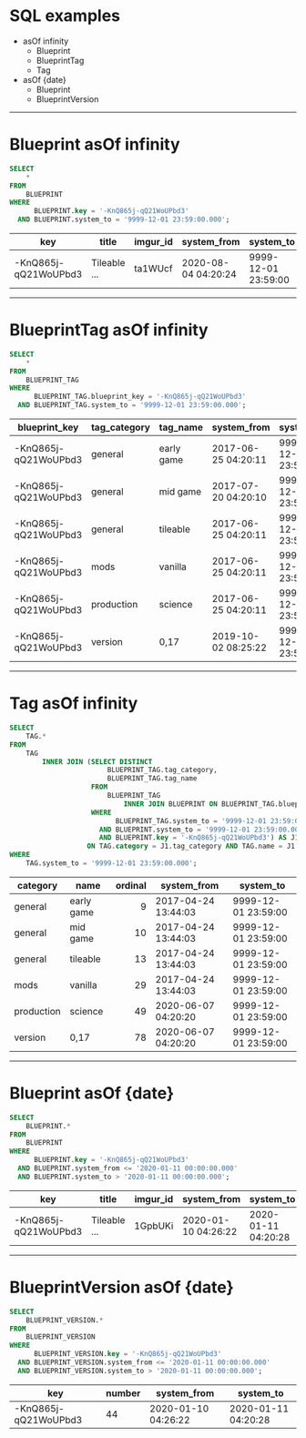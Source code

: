 # SQL examples

* asOf infinity
  * Blueprint
  * BlueprintTag
  * Tag
* asOf {date}
  * Blueprint
  * BlueprintVersion
---

# Blueprint asOf infinity

```sql
SELECT
    *
FROM
    BLUEPRINT
WHERE
      BLUEPRINT.key = '-KnQ865j-qQ21WoUPbd3'
  AND BLUEPRINT.system_to = '9999-12-01 23:59:00.000';
```

| key                  | title        | imgur_id | system_from         | system_to           |
| -------------------- | ------------ | -------- | ------------------- | ------------------- |
| -KnQ865j-qQ21WoUPbd3 | Tileable ... | ta1WUcf  | 2020-08-04 04:20:24 | 9999-12-01 23:59:00 |
---

# BlueprintTag asOf infinity

```sql
SELECT
    *
FROM
    BLUEPRINT_TAG
WHERE
      BLUEPRINT_TAG.blueprint_key = '-KnQ865j-qQ21WoUPbd3'
  AND BLUEPRINT_TAG.system_to = '9999-12-01 23:59:00.000';
```

| blueprint_key        | tag_category | tag_name   | system_from         | system_to           |
| -------------------- | ------------ | ---------- | ------------------- | ------------------- |
| -KnQ865j-qQ21WoUPbd3 | general      | early game | 2017-06-25 04:20:11 | 9999-12-01 23:59:00 |
| -KnQ865j-qQ21WoUPbd3 | general      | mid game   | 2017-07-20 04:20:10 | 9999-12-01 23:59:00 |
| -KnQ865j-qQ21WoUPbd3 | general      | tileable   | 2017-06-25 04:20:11 | 9999-12-01 23:59:00 |
| -KnQ865j-qQ21WoUPbd3 | mods         | vanilla    | 2017-06-25 04:20:11 | 9999-12-01 23:59:00 |
| -KnQ865j-qQ21WoUPbd3 | production   | science    | 2017-06-25 04:20:11 | 9999-12-01 23:59:00 |
| -KnQ865j-qQ21WoUPbd3 | version      | 0,17       | 2019-10-02 08:25:22 | 9999-12-01 23:59:00 |
---

# Tag asOf infinity

```sql
SELECT
    TAG.*
FROM
    TAG
        INNER JOIN (SELECT DISTINCT
                        BLUEPRINT_TAG.tag_category,
                        BLUEPRINT_TAG.tag_name
                    FROM
                        BLUEPRINT_TAG
                            INNER JOIN BLUEPRINT ON BLUEPRINT_TAG.blueprint_key = BLUEPRINT.key
                    WHERE
                          BLUEPRINT_TAG.system_to = '9999-12-01 23:59:00.000'
                      AND BLUEPRINT.system_to = '9999-12-01 23:59:00.000'
                      AND BLUEPRINT.key = '-KnQ865j-qQ21WoUPbd3') AS J1
                   ON TAG.category = J1.tag_category AND TAG.name = J1.tag_name
WHERE
    TAG.system_to = '9999-12-01 23:59:00.000';
```

| category   | name       | ordinal | system_from         | system_to           | 
| ---------- | ---------- | -------:| ------------------- | ------------------- | 
| general    | early game | 9       | 2017-04-24 13:44:03 | 9999-12-01 23:59:00 | 
| general    | mid game   | 10      | 2017-04-24 13:44:03 | 9999-12-01 23:59:00 | 
| general    | tileable   | 13      | 2017-04-24 13:44:03 | 9999-12-01 23:59:00 | 
| mods       | vanilla    | 29      | 2017-04-24 13:44:03 | 9999-12-01 23:59:00 | 
| production | science    | 49      | 2020-06-07 04:20:20 | 9999-12-01 23:59:00 | 
| version    | 0,17       | 78      | 2020-06-07 04:20:20 | 9999-12-01 23:59:00 | 
---

# Blueprint asOf {date}

```sql
SELECT
    BLUEPRINT.*
FROM
    BLUEPRINT
WHERE
      BLUEPRINT.key = '-KnQ865j-qQ21WoUPbd3'
  AND BLUEPRINT.system_from <= '2020-01-11 00:00:00.000'
  AND BLUEPRINT.system_to > '2020-01-11 00:00:00.000';
```

| key                  | title        | imgur_id | system_from         | system_to           |
| -------------------- | ------------ | -------- | ------------------- | ------------------- |
| -KnQ865j-qQ21WoUPbd3 | Tileable ... | 1GpbUKi  | 2020-01-10 04:26:22 | 2020-01-11 04:20:28 |
---

# BlueprintVersion asOf {date}

```sql
SELECT
    BLUEPRINT_VERSION.*
FROM
    BLUEPRINT_VERSION
WHERE
      BLUEPRINT_VERSION.key = '-KnQ865j-qQ21WoUPbd3'
  AND BLUEPRINT_VERSION.system_from <= '2020-01-11 00:00:00.000'
  AND BLUEPRINT_VERSION.system_to > '2020-01-11 00:00:00.000';
```

| key                  | number | system_from         | system_to           |
| -------------------- | ------ | ------------------- | ------------------- |
| -KnQ865j-qQ21WoUPbd3 | 44     | 2020-01-10 04:26:22 | 2020-01-11 04:20:28 |
